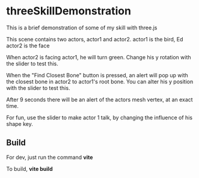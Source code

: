# threeSkillDemonstration
This is a brief demonstration of some of my skill with three.js

This scene contains two actors, actor1 and actor2.
actor1 is the bird, Ed
actor2 is the face

When actor2 is facing actor1, he will turn green. Change his y rotation with the slider to test this.

When the "Find Closest Bone" button is pressed, an alert will pop up with the closest bone in actor2 to actor1's root bone.
You can alter his y position with the slider to test this.

After 9 seconds there will be an alert of the actors mesh vertex, at an exact time.

For fun, use the slider to make actor 1 talk, by changing the influence of his shape key.

## Build
For dev, just run the command **vite**

To build, **vite build**
